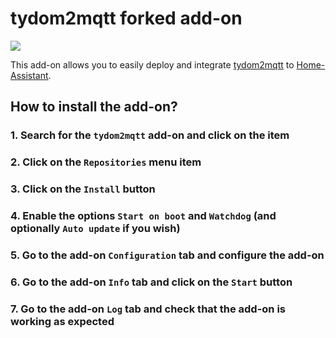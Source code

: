 # tydom2mqtt forked add-on

![](https://github.com/fmartinou/tydom2mqtt/raw/master/docs/tydom2mqtt_logo_250.png)

This add-on allows you to easily deploy and integrate [tydom2mqtt](https://fmartinou.github.io/tydom2mqtt/) to [Home-Assistant](https://www.home-assistant.io/).

## How to install the add-on?

### 1. Search for the `tydom2mqtt` add-on and click on the item

### 2. Click on the `Repositories` menu item

### 3. Click on the `Install` button

### 4. Enable the options `Start on boot` and `Watchdog` (and optionally `Auto update` if you wish)

### 5. Go to the add-on `Configuration` tab and configure the add-on

### 6. Go to the add-on `Info` tab and click on the `Start` button

### 7. Go to the add-on `Log` tab and check that the add-on is working as expected
